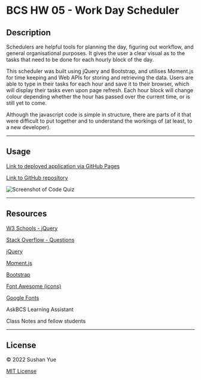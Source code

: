# BCS HW 05 - Work Day Scheduler

## Description

Schedulers are helpful tools for planning the day, figuring out workflow, and general organisational purposes. It gives the user a clear visual as to the tasks that need to be done for each hourly block of the day.

This scheduler was built using jQuery and Bootstrap, and utilises Moment.js for time keeping and Web APIs for storing and retrieving the data. Users are able to type in their tasks for each hour and save it to their browser, which will display their tasks even upon page refresh. Each hour block will change colour depending whether the hour has passed over the current time, or is still yet to come.

Although the javascript code is simple in structure, there are parts of it that were difficult to put together and to understand the workings of (at least, to a new developer). 

---

## Usage

[Link to deployed application via GitHub Pages](https://atlantablack.github.io/HW05_Work_Day_Scheduler/)

[Link to GitHub repository](https://github.com/AtlantaBlack/HW05_Work_Day_Scheduler)

![Screenshot of Code Quiz](assets/images/screenshot-code-quiz.jpg?raw=true "Javascript Code Quiz screenshot")

---

## Resources

[W3 Schools - jQuery](https://www.w3schools.com/jquery/default.asp)

[Stack Overflow - Questions](https://stackoverflow.com/questions)

[jQuery](https://jquery.com/)

[Moment.js](https://momentjs.com/)

[Bootstrap](https://getbootstrap.com/docs/5.1/getting-started/introduction/)

[Font Awesome (icons)](https://fontawesome.com/v5/search?m=free)

[Google Fonts](https://fonts.google.com/)

AskBCS Learning Assistant

Class Notes and fellow students

---

## License

© 2022 Sushan Yue

[MIT License](/LICENSE.txt)
